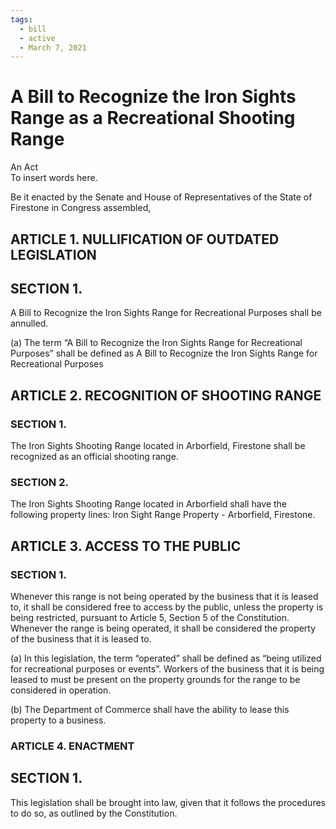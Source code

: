 ```yaml
---
tags:
  - bill
  - active
  - March 7, 2021
---
```


# A Bill to Recognize the Iron Sights Range as a Recreational Shooting Range

An Act<br/>
To insert words here.

Be it enacted by the Senate and House of Representatives of the State of Firestone in Congress assembled,

## ARTICLE 1. NULLIFICATION OF OUTDATED LEGISLATION

## SECTION 1.

A Bill to Recognize the Iron Sights Range for Recreational Purposes
shall be annulled.

(a) The term “A Bill to Recognize the Iron Sights Range for Recreational
Purposes” shall be defined as A Bill to Recognize the Iron Sights Range for
Recreational Purposes

## ARTICLE 2. RECOGNITION OF SHOOTING RANGE

### SECTION 1.

The Iron Sights Shooting Range located in Arborfield, Firestone shall be
recognized as an official shooting range.

### SECTION 2.

The Iron Sights Shooting Range located in Arborfield shall have the
following property lines: Iron Sight Range Property - Arborfield, Firestone.

## ARTICLE 3. ACCESS TO THE PUBLIC

### SECTION 1.

Whenever this range is not being operated by the business that it is
leased to, it shall be considered free to access by the public, unless the property is being
restricted, pursuant to Article 5, Section 5 of the Constitution. Whenever the range is being
operated, it shall be considered the property of the business that it is leased to.

(a) In this legislation, the term “operated” shall be defined as “being utilized for
recreational purposes or events”. Workers of the business that it is being
leased to must be present on the property grounds for the range to be
considered in operation.

(b) The Department of Commerce shall have the ability to lease this property to a
business.

### ARTICLE 4. ENACTMENT

## SECTION 1.

This legislation shall be brought into law, given that it follows the
procedures to do so, as outlined by the Constitution.
